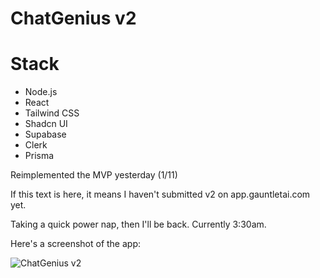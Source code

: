 # ChatGenius v2

# Stack

- Node.js
- React
- Tailwind CSS
- Shadcn UI
- Supabase
- Clerk
- Prisma

Reimplemented the MVP yesterday (1/11)

If this text is here, it means I haven't submitted v2 on app.gauntletai.com yet.

Taking a quick power nap, then I'll be back. Currently 3:30am.

Here's a screenshot of the app:

![ChatGenius v2](https://imgur.com/a/IcLEKy9)
